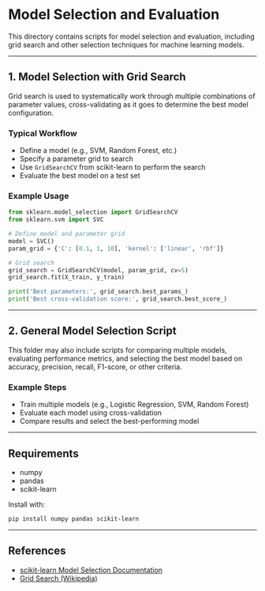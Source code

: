 # Model Selection and Evaluation

This directory contains scripts for model selection and evaluation, including grid search and other selection techniques for machine learning models.

---

## 1. Model Selection with Grid Search

Grid search is used to systematically work through multiple combinations of parameter values, cross-validating as it goes to determine the best model configuration.

### Typical Workflow

- Define a model (e.g., SVM, Random Forest, etc.)
- Specify a parameter grid to search
- Use `GridSearchCV` from scikit-learn to perform the search
- Evaluate the best model on a test set

### Example Usage

```python
from sklearn.model_selection import GridSearchCV
from sklearn.svm import SVC

# Define model and parameter grid
model = SVC()
param_grid = {'C': [0.1, 1, 10], 'kernel': ['linear', 'rbf']}

# Grid search
grid_search = GridSearchCV(model, param_grid, cv=5)
grid_search.fit(X_train, y_train)

print('Best parameters:', grid_search.best_params_)
print('Best cross-validation score:', grid_search.best_score_)
```

---

## 2. General Model Selection Script

This folder may also include scripts for comparing multiple models, evaluating performance metrics, and selecting the best model based on accuracy, precision, recall, F1-score, or other criteria.

### Example Steps

- Train multiple models (e.g., Logistic Regression, SVM, Random Forest)
- Evaluate each model using cross-validation
- Compare results and select the best-performing model

---

## Requirements

- numpy
- pandas
- scikit-learn

Install with:

```bash
pip install numpy pandas scikit-learn
```

---

## References

- [scikit-learn Model Selection Documentation](https://scikit-learn.org/stable/modules/model_selection.html)
- [Grid Search (Wikipedia)](https://en.wikipedia.org/wiki/Hyperparameter_optimization#Grid_search)
